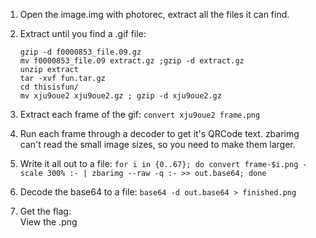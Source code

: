 1. Open the image.img with photorec, extract all the files it can find.
2. Extract until you find a .gif file:
    ~~~~
    gzip -d f0000853_file.09.gz
    mv f0000853_file.09 extract.gz ;gzip -d extract.gz
    unzip extract
    tar -xvf fun.tar.gz
    cd thisisfun/
    mv xju9oue2 xju9oue2.gz ; gzip -d xju9oue2.gz
    ~~~~

3. Extract each frame of the gif: 
    `convert xju9oue2 frame.png`

4. Run each frame through a decoder to get it's QRCode text. 
    zbarimg can't read the small image sizes, so you need to make them larger. 

5. Write it all out to a file:
    `for i in {0..67}; do convert frame-$i.png -scale 300% :- | zbarimg --raw -q :- >> out.base64; done`

5. Decode the base64 to a file:
    `base64 -d out.base64 > finished.png`

6. Get the flag:  
    View the .png
